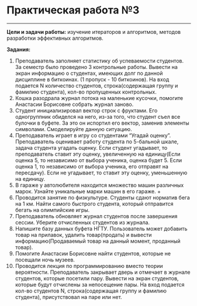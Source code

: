 # Практическая работа №3
___
__Цели и задачи работы:__ изучение итераторов и алгоритмов, методов разработки эффективных алгоритмов.

__Задания:__
1. Преподаватель заполняет статистику об успеваемости студентов. За семестр было проведено 3 контрольные работы. Вывести на экран информацию о студентах, имеющих долг по данной дисциплине в биткоинах. (1 пропуск - 10 биткоинов). На вход подается N количество студентов, строка(содержащая группу и фамилию студента), кол-во пропущенных контрольных.
2. Кошка разодрала журнал потока на маленькие кусочки, помогите Анастасии Борисовне собрать журнал заново.
3. Студент инициализировал вектор строк с фруктами. Его одногруппник обиделся на него, из-за того, что студент съел все булочки в буфете. За это он испортил его вектор, заменив элементы символами. Смоделируйте данную ситуацию.
4. Преподаватель играет в игру со студентами “Угадай оценку”. Преподаватель оценивает работу студента по 5-бальной шкале, задача студента угадать оценку. Если студент угадывает, то преподаватель ставит эту оценку, увеличенную на единицу(Если оценка 5, то независимо от выбора ученика, оценка будет 5. Если оценка 1, то независимо от выбора ученика, его отправят на пересдачу). Если не угадывает, то ставит эту оценку, уменьшенную на единицу.
5. В гараже у автолюбителя находится множество машин различных марок. Узнайте уникальные марки машин в его гараже. +
6. Проводится занятие по физкультуре. Студенты сдают норматив бега на 1 км. Найти самого быстрого студента, который отправится бегать на олимпийские игры.
7. Преподаватель обновляет журнал студентов после завершения сессии. Уберите отчисленных студентов из журнала.
8. Напишите базу данных буфета НГТУ. Пользователь может добавить товар на прилавок, удалить товар(продать) и вывести информацию(Продаваемый товар на данный момент, проданный товар).
9. Помогите Анастасии Борисовне найти студентов, которые не посещали ночь музеев.
10. Проводится лекция по программированию вместо теории вероятности. Преподаватель закрывает дверь и отмечает в журнале студентов, которые посетили пару. Вывести на экран студентов, которые будут отчислены за непосещение пары. На вход подается кол-во студентов N, строка(содержащая группу и фамилию студента),  присутствовал на паре или нет.
